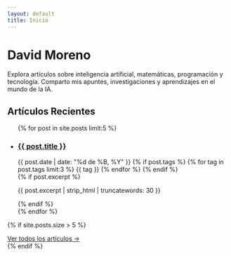 ```yaml
---
layout: default
title: Inicio
---
```


<div class="home-intro">
  <h1>David Moreno</h1>
  <p>
    Explora artículos sobre inteligencia artificial, matemáticas,
    programación y tecnología. Comparto mis apuntes, investigaciones
    y aprendizajes en el mundo de la IA.
  </p>
</div>

## Artículos Recientes

<ul class="post-list">
  {% for post in site.posts limit:5 %}
    <li class="post-list-item">
      <h3 class="post-list-title">
        <a href="{{ post.url | relative_url }}">{{ post.title }}</a>
      </h3>
      <div class="post-list-meta">
        <time datetime="{{ post.date | date_to_xmlschema }}">
          {{ post.date | date: "%d de %B, %Y" }}
        </time>
        {% if post.tags %}
          {% for tag in post.tags limit:3 %}
            <span class="tag">{{ tag }}</span>
          {% endfor %}
        {% endif %}
      </div>
      {% if post.excerpt %}
        <p class="post-list-excerpt">{{ post.excerpt | strip_html | truncatewords: 30 }}</p>
      {% endif %}
    </li>
  {% endfor %}
</ul>

{% if site.posts.size > 5 %}
<div class="text-center mt-4">
  <a href="{{ '/blog/' | relative_url }}">Ver todos los artículos →</a>
</div>
{% endif %}
